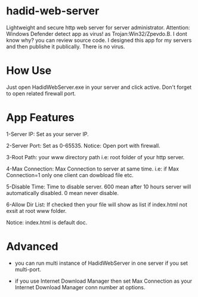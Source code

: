 # hadid-web-server
Lightweight and secure http web server for server administrator.
Attention: Windows Defender detect app as virus! as Trojan:Win32/Zpevdo.B. I dont know why? you can review source code. I designed this app for my servers and then publishe it publically.
There is no virus. 

# How Use
Just open HadidWebServer.exe in your server and click active. Don't forget to open related firewall port.

# App Features
 1-Server IP: Set as your server IP.
 
 2-Server Port: Set as 0-65535. Notice: Open port with firewall.
 
 3-Root Path: your www directory path i.e: root folder of your http server. 
 
 4-Max Connection: Max Connection to server at same time. i.e: if Max Connection=1 only one client can dowbload file etc.
 
 5-Disable Time: Time to disable server. 600 mean after 10 hours server will automatically disabled. 0 mean never disable.
 
 6-Allow Dir List: If checked then your file will show as list if index.html not exsit at root www folder.
 
Notice: index.html is default doc.

# Advanced
* you can run multi instance of HadidWebServer in one server if you set multi-port.

* if you use Internet Download Manager then set Max Connection as your Internet Download Manager conn number at options.
